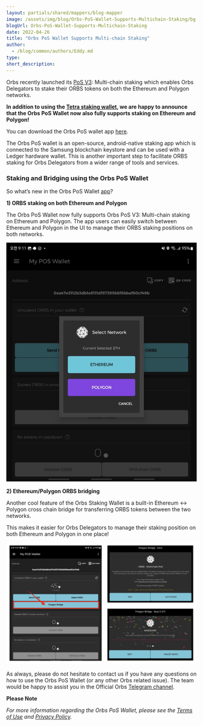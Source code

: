 ```yaml
---
layout: partials/shared/mappers/blog-mapper
image: /assets/img/blog/Orbs-PoS-Wallet-Supports-Multichain-Staking/bg.jpg
blogUrl: Orbs-PoS-Wallet-Supports-Multichain-Staking
date: 2022-04-26
title: "Orbs PoS Wallet Supports Multi-chain Staking"
author:
  - /blog/common/authors/Eddy.md
type:
short_description:
---
```


Orbs recently launched its [PoS V3](https://www.orbs.com/PolygonStakingDate/): Multi-chain staking which enables Orbs Delegators to stake their ORBS tokens on both the Ethereum and Polygon networks.

**In addition to using the [Tetra staking wallet](https://staking.orbs.network/), we are happy to announce that the Orbs PoS Wallet now also fully supports staking on Ethereum and Polygon!**

You can download the Orbs PoS wallet app [here](https://play.google.com/store/apps/details?id=com.orbs.pos&hl=en&gl=US).

The Orbs PoS wallet is an open-source, android-native staking app which is connected to the Samsung blockchain keystore and can be used with a Ledger hardware wallet. This is another important step to facilitate ORBS staking for Orbs Delegators from a wider range of tools and services.


### Staking and Bridging using the Orbs PoS Wallet 

So what’s new in the Orbs PoS Wallet [app](https://play.google.com/store/apps/details?id=com.orbs.pos&hl=en&gl=US)?

**1) ORBS staking on both Ethereum and Polygon**

The Orbs PoS Wallet now fully supports Orbs PoS V3: Multi-chain staking on Ethereum and Polygon. The app users can easily switch between Ethereum and Polygon in the UI to manage their ORBS staking positions on both networks.

![PoSWallet1](/assets/img/blog/Orbs-PoS-Wallet-Supports-Multichain-Staking/image1.jpg)


**2) Ethereum/Polygon ORBS bridging**

Another cool feature of the Orbs Staking Wallet is a built-in Ethereum <-> Polygon cross chain bridge for transferring ORBS tokens between the two networks.

This makes it easier for Orbs Delegators to manage their staking position on both Ethereum and Polygon in one place!


![PoSWallet1](/assets/img/blog/Orbs-PoS-Wallet-Supports-Multichain-Staking/image2.png)


As always, please do not hesitate to contact us if you have any questions on how to use the Orbs PoS Wallet (or any other Orbs related issue). The team would be happy to assist you in the Official Orbs [Telegram channel](https://t.me/OrbsNetwork).



<div class='line-separator'> </div>

**Please Note**

_For more information regarding the Orbs PoS Wallet, please see the [Terms of Use](https://drive.google.com/file/d/1x46hq9nwtG1hG8HzoYJenu05I2osVbph/view?usp=sharing) and [Privacy Policy](https://drive.google.com/file/d/11N4FHscwYaijsCpCUeBW5BlQK0ddnmBU/view?usp=sharing)._
